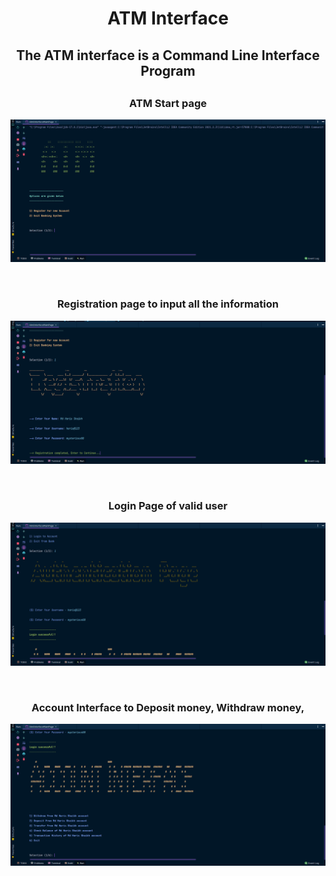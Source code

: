 <h1 align="center"> ATM Interface</h1>

<h2 align="center">The ATM interface is a Command Line Interface Program <h2>
<h3 align="center"> ATM Start page</h3>
<pre>
<img src="/img/1.startPage.png" alt="Alt text" title="Optional title">
</pre>
<br>
<h3 align="center"> Registration page to input all the information </h3>
<pre>
<img src="/img/2.registration.png" alt="Alt text" title="Optional title">
</pre>
<br>
<h3 align="center"> Login Page of valid user </h3>
<pre>
<img src="/img/3.authentication.png" alt="Alt text" title="Optional title">
</pre>
<br>
<h3 align="center"> Account Interface to Deposit money, Withdraw money, </h3>
<pre>
<img src="/img/4.accInterface.png" alt="Alt text" title="Optional title">
</pre>
